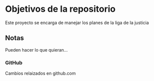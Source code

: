 # Objetivos de la repositorio

Este proyecto se encarga de manejar los planes de la liga de la justicia


## Notas
Pueden hacer lo que quieran...

### GitHub
Cambios relaizados en github.com
